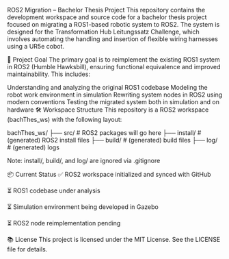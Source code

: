 ROS2 Migration – Bachelor Thesis Project
This repository contains the development workspace and source code for a bachelor thesis project focused on migrating a ROS1-based robotic system to ROS2. The system is designed for the Transformation Hub Leitungssatz Challenge, which involves automating the handling and insertion of flexible wiring harnesses using a UR5e cobot.

🧠 Project Goal
The primary goal is to reimplement the existing ROS1 system in ROS2 (Humble Hawksbill), ensuring functional equivalence and improved maintainability. This includes:

Understanding and analyzing the original ROS1 codebase
Modeling the robot work environment in simulation
Rewriting system nodes in ROS2 using modern conventions
Testing the migrated system both in simulation and on hardware
🛠️ Workspace Structure
This repository is a ROS2 workspace (bachThes_ws) with the following layout:

bachThes_ws/ ├── src/ # ROS2 packages will go here ├── install/ # (generated) ROS2 install files ├── build/ # (generated) build files ├── log/ # (generated) logs

Note: install/, build/, and log/ are ignored via .gitignore

📦 Current Status ✅ ROS2 workspace initialized and synced with GitHub

⏳ ROS1 codebase under analysis

⏳ Simulation environment being developed in Gazebo

⏳ ROS2 node reimplementation pending

📚 License This project is licensed under the MIT License. See the LICENSE file for details.
